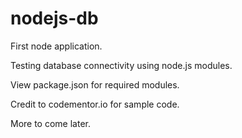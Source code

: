 # nodejs-db

First node application.

Testing database connectivity using node.js modules.

View package.json for required modules.

Credit to codementor.io for sample code.

More to come later.
